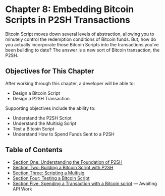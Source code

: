 # Chapter 8: Embedding Bitcoin Scripts in P2SH Transactions

Bitcoin Script moves down several levels of abstraction, allowing you to minutely control the redemption conditions of Bitcoin funds. But, how do you actually incorporate those Bitcoin Scripts into the transactions you've been building to date? The answer is a new sort of Bitcoin transaction, the P2SH.

## Objectives for This Chapter

After working through this chapter, a developer will be able to:

   * Design a Bitcoin Script
   * Design a P2SH Transaction
   
Supporting objectives include the ability to:

   * Understand the P2SH Script
   * Understand the Multisig Script
   * Test a Bitcoin Script
   * Understand How to Spend Funds Sent to a P2SH
   
## Table of Contents

* [Section One: Understanding the Foundation of P2SH](8_1_Understanding_the_Foundation_of_P2SH.md)
* [Section Two: Building a Bitcoin Script with P2SH](8_2_Building_a_Bitcoin_Script_with_P2SH.md)
* [Section Three: Scripting a Multisig](8_3_Scripting_a_Multisig.md)
* [Section Four: Testing a Bitcoin Script](8_4_Testing_a_Bitcoin_Script.md)
* [Section Five: Spending a Transaction with a Bitcoin script](8_5_Spending_a_Transaction_with_a_Bitcoin_script.md) — Awaiting API Work

